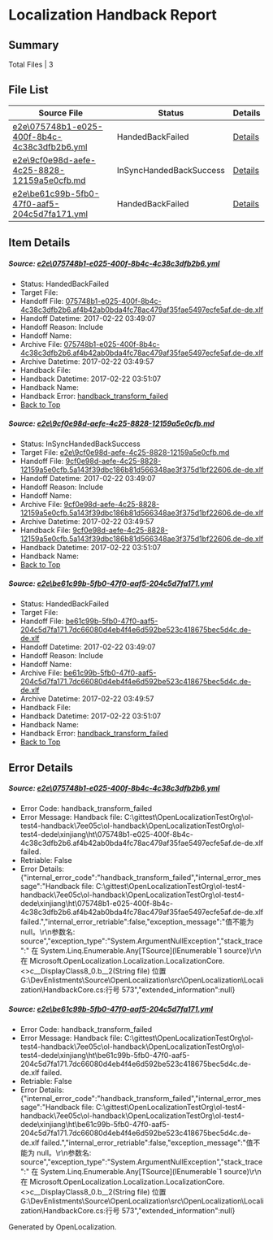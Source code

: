 # <a name='report-top'></a> Localization Handback Report

## Summary
 Total Files | 3

## File List
 Source File | Status | Details 
 ----------- | ------ | ------- 
 [e2e\075748b1-e025-400f-8b4c-4c38c3dfb2b6.yml](https://github.com/OpenLocalizationTestOrg/ol-test4/blob/67c73462e6612485250677e4f65d8f98204d8e29/e2e/075748b1-e025-400f-8b4c-4c38c3dfb2b6.yml) | HandedBackFailed | [Details](#67c66fee10d2dc69af8fdcd5e0a47c0bb32577831)
 [e2e\9cf0e98d-aefe-4c25-8828-12159a5e0cfb.md](https://github.com/OpenLocalizationTestOrg/ol-test4/blob/67c73462e6612485250677e4f65d8f98204d8e29/e2e/9cf0e98d-aefe-4c25-8828-12159a5e0cfb.md) | InSyncHandedBackSuccess | [Details](#af77be1167f372305f18673b9782d016cfceabbf2)
 [e2e\be61c99b-5fb0-47f0-aaf5-204c5d7fa171.yml](https://github.com/OpenLocalizationTestOrg/ol-test4/blob/67c73462e6612485250677e4f65d8f98204d8e29/e2e/be61c99b-5fb0-47f0-aaf5-204c5d7fa171.yml) | HandedBackFailed | [Details](#5ad0841fbbb7755c659fcc2859358e85e8e79a393)

## Item Details
##### <a name='67c66fee10d2dc69af8fdcd5e0a47c0bb32577831'></a> Source: [e2e\075748b1-e025-400f-8b4c-4c38c3dfb2b6.yml](https://github.com/OpenLocalizationTestOrg/ol-test4/blob/67c73462e6612485250677e4f65d8f98204d8e29/e2e/075748b1-e025-400f-8b4c-4c38c3dfb2b6.yml)
* Status: HandedBackFailed
* Target File: 
* Handoff File: [075748b1-e025-400f-8b4c-4c38c3dfb2b6.af4b42ab0bda4fc78ac479af35fae5497ecfe5af.de-de.xlf](https://github.com/OpenLocalizationTestOrg/ol-test4-handoff/blob/74b3cb5244acbfe946e9c3f1261c1e84e48cbb56/ol-handoff/OpenLocalizationTestOrg/ol-test4-dede/xinjiang/ht/075748b1-e025-400f-8b4c-4c38c3dfb2b6.af4b42ab0bda4fc78ac479af35fae5497ecfe5af.de-de.xlf)
* Handoff Datetime: 2017-02-22 03:49:07
* Handoff Reason: Include
* Handoff Name: 
* Archive File: [075748b1-e025-400f-8b4c-4c38c3dfb2b6.af4b42ab0bda4fc78ac479af35fae5497ecfe5af.de-de.xlf](https://github.com/OpenLocalizationTestOrg/ol-test4-handoff/blob/85cb64a1d1618ed60a37a07fcafc758aa80210d9/ol-archive/OpenLocalizationTestOrg/ol-test4-dede/xinjiang/ht/075748b1-e025-400f-8b4c-4c38c3dfb2b6.af4b42ab0bda4fc78ac479af35fae5497ecfe5af.de-de.xlf)
* Archive Datetime: 2017-02-22 03:49:57
* Handback File: 
* Handback Datetime: 2017-02-22 03:51:07
* Handback Name: 
* Handback Error: [handback_transform_failed](#67c66fee10d2dc69af8fdcd5e0a47c0bb32577831handback_transform_failed)
* [Back to Top](#report-top)

##### <a name='af77be1167f372305f18673b9782d016cfceabbf2'></a> Source: [e2e\9cf0e98d-aefe-4c25-8828-12159a5e0cfb.md](https://github.com/OpenLocalizationTestOrg/ol-test4/blob/67c73462e6612485250677e4f65d8f98204d8e29/e2e/9cf0e98d-aefe-4c25-8828-12159a5e0cfb.md)
* Status: InSyncHandedBackSuccess
* Target File: [e2e\9cf0e98d-aefe-4c25-8828-12159a5e0cfb.md](https://github.com/OpenLocalizationTestOrg/ol-test4-dede/blob/7e28f872d0cbb6598227d132df0b00453f3dbf6a/e2e/9cf0e98d-aefe-4c25-8828-12159a5e0cfb.md)
* Handoff File: [9cf0e98d-aefe-4c25-8828-12159a5e0cfb.5a143f39dbc186b81d566348ae3f375d1bf22606.de-de.xlf](https://github.com/OpenLocalizationTestOrg/ol-test4-handoff/blob/74b3cb5244acbfe946e9c3f1261c1e84e48cbb56/ol-handoff/OpenLocalizationTestOrg/ol-test4-dede/xinjiang/ht/9cf0e98d-aefe-4c25-8828-12159a5e0cfb.5a143f39dbc186b81d566348ae3f375d1bf22606.de-de.xlf)
* Handoff Datetime: 2017-02-22 03:49:07
* Handoff Reason: Include
* Handoff Name: 
* Archive File: [9cf0e98d-aefe-4c25-8828-12159a5e0cfb.5a143f39dbc186b81d566348ae3f375d1bf22606.de-de.xlf](https://github.com/OpenLocalizationTestOrg/ol-test4-handoff/blob/85cb64a1d1618ed60a37a07fcafc758aa80210d9/ol-archive/OpenLocalizationTestOrg/ol-test4-dede/xinjiang/ht/9cf0e98d-aefe-4c25-8828-12159a5e0cfb.5a143f39dbc186b81d566348ae3f375d1bf22606.de-de.xlf)
* Archive Datetime: 2017-02-22 03:49:57
* Handback File: [9cf0e98d-aefe-4c25-8828-12159a5e0cfb.5a143f39dbc186b81d566348ae3f375d1bf22606.de-de.xlf](https://github.com/OpenLocalizationTestOrg/ol-test4-handback/blob/f787b48809c446bde8d9ac17954b0f4dd6d4de9a/ol-handback/OpenLocalizationTestOrg/ol-test4-dede/xinjiang/ht/9cf0e98d-aefe-4c25-8828-12159a5e0cfb.5a143f39dbc186b81d566348ae3f375d1bf22606.de-de.xlf)
* Handback Datetime: 2017-02-22 03:51:07
* Handback Name: 
* [Back to Top](#report-top)

##### <a name='5ad0841fbbb7755c659fcc2859358e85e8e79a393'></a> Source: [e2e\be61c99b-5fb0-47f0-aaf5-204c5d7fa171.yml](https://github.com/OpenLocalizationTestOrg/ol-test4/blob/67c73462e6612485250677e4f65d8f98204d8e29/e2e/be61c99b-5fb0-47f0-aaf5-204c5d7fa171.yml)
* Status: HandedBackFailed
* Target File: 
* Handoff File: [be61c99b-5fb0-47f0-aaf5-204c5d7fa171.7dc66080d4eb4f4e6d592be523c418675bec5d4c.de-de.xlf](https://github.com/OpenLocalizationTestOrg/ol-test4-handoff/blob/74b3cb5244acbfe946e9c3f1261c1e84e48cbb56/ol-handoff/OpenLocalizationTestOrg/ol-test4-dede/xinjiang/ht/be61c99b-5fb0-47f0-aaf5-204c5d7fa171.7dc66080d4eb4f4e6d592be523c418675bec5d4c.de-de.xlf)
* Handoff Datetime: 2017-02-22 03:49:07
* Handoff Reason: Include
* Handoff Name: 
* Archive File: [be61c99b-5fb0-47f0-aaf5-204c5d7fa171.7dc66080d4eb4f4e6d592be523c418675bec5d4c.de-de.xlf](https://github.com/OpenLocalizationTestOrg/ol-test4-handoff/blob/85cb64a1d1618ed60a37a07fcafc758aa80210d9/ol-archive/OpenLocalizationTestOrg/ol-test4-dede/xinjiang/ht/be61c99b-5fb0-47f0-aaf5-204c5d7fa171.7dc66080d4eb4f4e6d592be523c418675bec5d4c.de-de.xlf)
* Archive Datetime: 2017-02-22 03:49:57
* Handback File: 
* Handback Datetime: 2017-02-22 03:51:07
* Handback Name: 
* Handback Error: [handback_transform_failed](#5ad0841fbbb7755c659fcc2859358e85e8e79a393handback_transform_failed)
* [Back to Top](#report-top)


## Error Details
##### <a name='67c66fee10d2dc69af8fdcd5e0a47c0bb32577831handback_transform_failed'></a> Source: [e2e\075748b1-e025-400f-8b4c-4c38c3dfb2b6.yml](#67c66fee10d2dc69af8fdcd5e0a47c0bb32577831)
* Error Code: handback_transform_failed
* Error Message: Handback file: C:\gittest\OpenLocalizationTestOrg\ol-test4-handback\7ee05c\ol-handback\OpenLocalizationTestOrg\ol-test4-dede\xinjiang\ht\075748b1-e025-400f-8b4c-4c38c3dfb2b6.af4b42ab0bda4fc78ac479af35fae5497ecfe5af.de-de.xlf failed.
* Retriable: False
* Error Details: {"internal_error_code":"handback_transform_failed","internal_error_message":"Handback file: C:\\gittest\\OpenLocalizationTestOrg\\ol-test4-handback\\7ee05c\\ol-handback\\OpenLocalizationTestOrg\\ol-test4-dede\\xinjiang\\ht\\075748b1-e025-400f-8b4c-4c38c3dfb2b6.af4b42ab0bda4fc78ac479af35fae5497ecfe5af.de-de.xlf failed.","internal_error_retriable":false,"exception_message":"值不能为 null。\r\n参数名: source","exception_type":"System.ArgumentNullException","stack_trace":"   在 System.Linq.Enumerable.Any[TSource](IEnumerable`1 source)\r\n   在 Microsoft.OpenLocalization.Localization.LocalizationCore.<>c__DisplayClass8_0.<GetHandbackFiles>b__2(String file) 位置 G:\\DevEnlistments\\Source\\OpenLocalization\\src\\OpenLocalization\\Localization\\HandbackCore.cs:行号 573","extended_information":null}

##### <a name='5ad0841fbbb7755c659fcc2859358e85e8e79a393handback_transform_failed'></a> Source: [e2e\be61c99b-5fb0-47f0-aaf5-204c5d7fa171.yml](#5ad0841fbbb7755c659fcc2859358e85e8e79a393)
* Error Code: handback_transform_failed
* Error Message: Handback file: C:\gittest\OpenLocalizationTestOrg\ol-test4-handback\7ee05c\ol-handback\OpenLocalizationTestOrg\ol-test4-dede\xinjiang\ht\be61c99b-5fb0-47f0-aaf5-204c5d7fa171.7dc66080d4eb4f4e6d592be523c418675bec5d4c.de-de.xlf failed.
* Retriable: False
* Error Details: {"internal_error_code":"handback_transform_failed","internal_error_message":"Handback file: C:\\gittest\\OpenLocalizationTestOrg\\ol-test4-handback\\7ee05c\\ol-handback\\OpenLocalizationTestOrg\\ol-test4-dede\\xinjiang\\ht\\be61c99b-5fb0-47f0-aaf5-204c5d7fa171.7dc66080d4eb4f4e6d592be523c418675bec5d4c.de-de.xlf failed.","internal_error_retriable":false,"exception_message":"值不能为 null。\r\n参数名: source","exception_type":"System.ArgumentNullException","stack_trace":"   在 System.Linq.Enumerable.Any[TSource](IEnumerable`1 source)\r\n   在 Microsoft.OpenLocalization.Localization.LocalizationCore.<>c__DisplayClass8_0.<GetHandbackFiles>b__2(String file) 位置 G:\\DevEnlistments\\Source\\OpenLocalization\\src\\OpenLocalization\\Localization\\HandbackCore.cs:行号 573","extended_information":null}


Generated by OpenLocalization.

